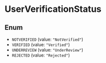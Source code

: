 # UserVerificationStatus

## Enum

* `NOTVERIFIED` (value: `"NotVerified"`)
* `VERIFIED` (value: `"Verified"`)
* `UNDERREVIEW` (value: `"UnderReview"`)
* `REJECTED` (value: `"Rejected"`)
